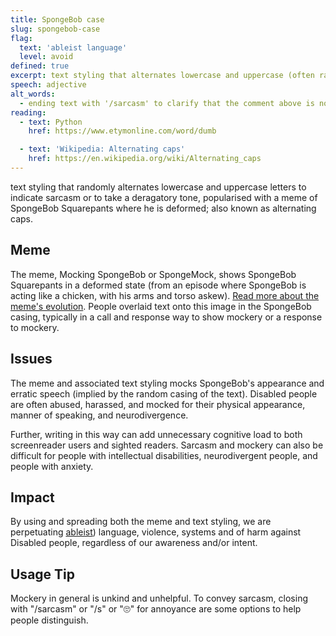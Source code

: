 ```yaml
---
title: SpongeBob case
slug: spongebob-case
flag:
  text: 'ableist language'
  level: avoid
defined: true
excerpt: text styling that alternates lowercase and uppercase (often randomly) letters to indicate mockery or sarcasm, or to take a deragatory tone, popularised with a meme of SpongeBob Squarepants where he is deformed.
speech: adjective
alt_words:
  - ending text with '/sarcasm' to clarify that the comment above is not to be taken at face value
reading:
  - text: Python
    href: https://www.etymonline.com/word/dumb

  - text: 'Wikipedia: Alternating caps'
    href: https://en.wikipedia.org/wiki/Alternating_caps
---
```


text styling that randomly alternates lowercase and uppercase letters to indicate sarcasm or to take a deragatory tone, popularised with a meme of SpongeBob Squarepants where he is deformed; also known as alternating caps.

## Meme

The meme, Mocking SpongeBob or SpongeMock, shows SpongeBob Squarepants in a deformed state (from an episode where SpongeBob is acting like a chicken, with his arms and torso askew). [Read more about the meme's evolution](https://knowyourmeme.com/memes/mocking-spongebob). People overlaid text onto this image in the SpongeBob casing, typically in a call and response way to show mockery or a response to mockery.

## Issues

The meme and associated text styling mocks SpongeBob's appearance and erratic speech (implied by the random casing of the text). Disabled people are often abused, harassed, and mocked for their physical appearance, manner of speaking, and neurodivergence.

Further, writing in this way can add unnecessary cognitive load to both screenreader users and sighted readers. Sarcasm and mockery can also be difficult for people with intellectual disabilities, neurodivergent people, and people with anxiety.

## Impact

By using and spreading both the meme and text styling, we are perpetuating [ableist](/definitions/ableism)) language, violence, systems and of harm against Disabled people, regardless of our awareness and/or intent.

## Usage Tip

Mockery in general is unkind and unhelpful. To convey sarcasm, closing with "/sarcasm" or "/s" or "🙄" for annoyance are some options to help people distinguish.
